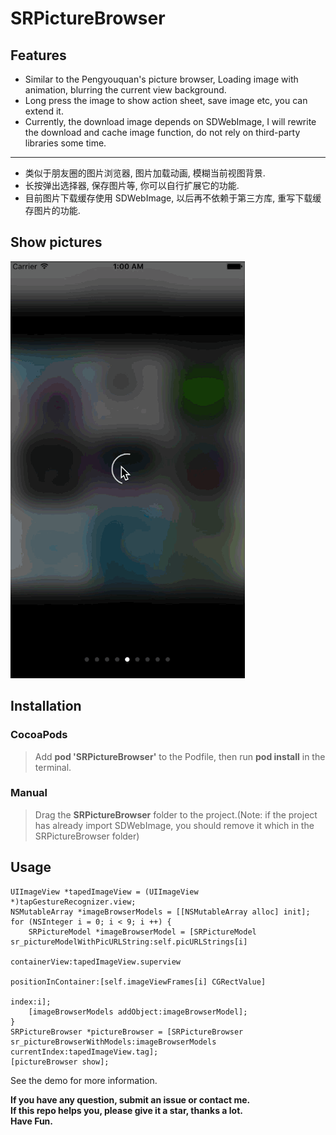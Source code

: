 # SRPictureBrowser

## Features

* Similar to the Pengyouquan's picture browser, Loading image with animation, blurring the current view background.
* Long press the image to show action sheet, save image etc, you can extend it.
* Currently, the download image depends on SDWebImage, I will rewrite the download and cache image function, do not rely on third-party libraries some time.

***

* 类似于朋友圈的图片浏览器, 图片加载动画, 模糊当前视图背景.
* 长按弹出选择器, 保存图片等, 你可以自行扩展它的功能.
* 目前图片下载缓存使用 SDWebImage, 以后再不依赖于第三方库, 重写下载缓存图片的功能.

## Show pictures

![image](./show.gif)

## Installation

### CocoaPods
> Add **pod 'SRPictureBrowser'** to the Podfile, then run **pod install** in the terminal.

### Manual
> Drag the **SRPictureBrowser** folder to the project.(Note: if the project has already import SDWebImage, you should remove it which in the SRPictureBrowser folder)

## Usage

````objc
UIImageView *tapedImageView = (UIImageView *)tapGestureRecognizer.view;
NSMutableArray *imageBrowserModels = [[NSMutableArray alloc] init];
for (NSInteger i = 0; i < 9; i ++) {
    SRPictureModel *imageBrowserModel = [SRPictureModel sr_pictureModelWithPicURLString:self.picURLStrings[i]
                                                                          containerView:tapedImageView.superview
                                                                    positionInContainer:[self.imageViewFrames[i] CGRectValue]
                                                                                  index:i];
    [imageBrowserModels addObject:imageBrowserModel];
}
SRPictureBrowser *pictureBrowser = [SRPictureBrowser sr_pictureBrowserWithModels:imageBrowserModels currentIndex:tapedImageView.tag];
[pictureBrowser show];
````
See the demo for more information.

**If you have any question, submit an issue or contact me.**   
**If this repo helps you, please give it a star, thanks a lot.**  
**Have Fun.**